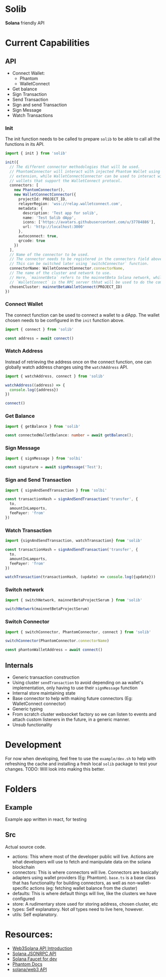 # Solib

**Solana** friendly API

# Current Capabilities

## API

- Connect Wallet:
  - Phantom
  - WalletConnect
- Get balance
- Sign Transaction
- Send Transaction
- Sign and send Transaction
- Sign Message
- Watch Transactions

### Init

The init function needs to be called to prepare `solib` to be able to call all
the functions in its API.

```ts
import { init } from 'solib'

init({
  // The different connector methodologies that will be used. 
  // PhantomConnector will interact with injected Phantom Wallet using browser
  // extension, while WalletConnectConnector can be used to interact with all
  // wallets that support the WalletConnect protocol.
  connectors: [
    new PhantomConnector(),
    new WalletConnectConnector({
      projectId: PROJECT_ID,
      relayerRegion: 'wss://relay.walletconnect.com',
      metadata: {
        description: 'Test app for solib',
        name: 'Test Solib dApp',
        icons: ['https://avatars.githubusercontent.com/u/37784886'],
        url: 'http://localhost:3000'
      },
      autoconnect: true,
      qrcode: true
    })
  ],
  // Name of the connector to be used. 
  // The connector needs to be registered in the connectors field above.
  // This can be switched later using `switchConnector` function.
  connectorName: WalletConnectConnector.connectorName,
  // The name of the cluster and network to use. 
  // Here, `mainnetBeta` refers to the mainnetBeta Solana network, while
  // `WalletConnect` is the RPC server thhat will be used to do the communication
  chosenCluster: mainnetBetaWalletConnect(PROJECT_ID)
})
```

### Connect Wallet
The connect function can be used to connect a wallet to a dApp. The wallet
chosen needs to be configured in the `init` function above.

```ts
import { connect } from 'solib'

const address = await connect()
```

### Watch Address
Instead of retrieving the address once on the connect function, one can globally
watch address changes using the `watchAddress` API.
```ts
import { watchAddress, connect } from 'solib'

watchAddress((address) => {
  console.log({address})
})

connect()
```

### Get Balance
```ts
import { getBalance } from 'solib'

const connectedWalletBalance: number = await getBalance();
```

### Sign Message

```ts
import { signMessage } from 'solbi'

const signature = await signMessage('Test');
```

### Sign and Send Transaction

```ts
import { signAndSendTransaction } from 'solbi'

const transactionHash = signAndSendTransaction('transfer', {
  to,
  amountInLamports,
  feePayer: 'from'
})
```

### Watch Transaction

```ts
import {signAndSendTransaction, watchTransaction} from 'solib'

const transactionHash = signAndSendTransaction('transfer', {
  to,
  amountInLamports,
  feePayer: 'from'
})

watchTransaction(transactionHash, (update) => console.log({update}))
```

### Switch network

```ts
import { switchNetwork, mainnetBetaProjectSerum } from 'solib'

switchNetwork(mainnetBetaProjectSerum)
```

### Switch Connector

```ts
import { switchConnector, PhantomConnector, connect } from 'solib'

switchConnector(PhantomConnector.connectorName)

const phantonWalletAddress = await connect()
```


## Internals

- Generic transaction construction
- Using cluster `sendTransaction` to avoid depending on aa wallet's
  implementation, only having to use their `signMessage` function
- Internal store maintaining state
- Base connector to help with making future connectors (Eg: WalletConnect
  connector)
- Generic typing
- From scratch cluster websocket factory so we can listen to events and attach
  custom listeners in the future, in a generic manner.
- Unsub functionality

# Development

For now when developing, feel free to use the `example/dev.sh` to help with
refreshing the cache and installing a fresh local `solib` package to test your
changes. TODO: Will look into making this better.

# Folders

## Example

Example app written in react, for testing

## Src

Actual source code.

- actions: This where most of the developer public will live. Actions are what
  developers will use to fetch and manipulate data on the solana blockchain
- connectors: This is where connectors will live. Connectors are basically
  adapters using wallet providers (Eg: Phantom). `base.ts` is a base class that
  has functionality for building connectors, as well as non-wallet-specific
  actions (eg: fetching wallet balance from the cluster)
- defaults: This is where default things will live, like the clusters we have
  configured
- store: A rudimentary store used for storing address, chosen cluster, etc
- types: Self explanatory. Not _all_ types need to live here, however.
- utils: Self explanatory.

# Resources:

- [Web3Solana API Introduction](https://docs.solana.com/developing/clients/javascript-api)
- [Solana JSONRPC API](https://docs.solana.com/developing/clients/jsonrpc-api)
- [Solana Faucet for dev](https://solfaucet.com/)
- [Phantom Docs](https://docs.phantom.app/integrating/extension-and-in-app-browser-web-apps/establishing-a-connection)
- [solana/web3 API](https://solana-labs.github.io/solana-web3.js/modules.html)
